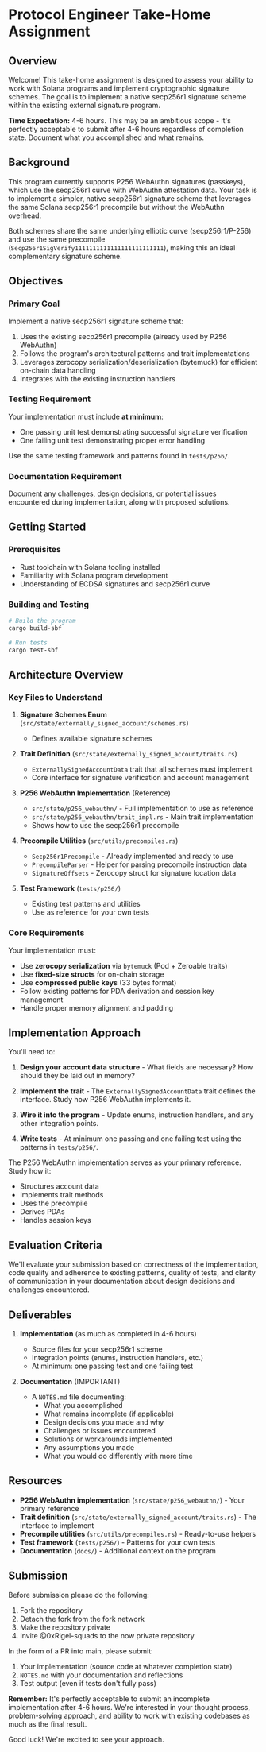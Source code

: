# Protocol Engineer Take-Home Assignment

## Overview

Welcome! This take-home assignment is designed to assess your ability to work with Solana programs and implement cryptographic signature schemes. The goal is to implement a native secp256r1 signature scheme within the existing external signature program.

**Time Expectation:** 4-6 hours. This may be an ambitious scope - it's perfectly acceptable to submit after 4-6 hours regardless of completion state. Document what you accomplished and what remains.

## Background

This program currently supports P256 WebAuthn signatures (passkeys), which use the secp256r1 curve with WebAuthn attestation data. Your task is to implement a simpler, native secp256r1 signature scheme that leverages the same Solana secp256r1 precompile but without the WebAuthn overhead.

Both schemes share the same underlying elliptic curve (secp256r1/P-256) and use the same precompile (`Secp256r1SigVerify1111111111111111111111111`), making this an ideal complementary signature scheme.

## Objectives

### Primary Goal
Implement a native secp256r1 signature scheme that:
1. Uses the existing secp256r1 precompile (already used by P256 WebAuthn)
2. Follows the program's architectural patterns and trait implementations
3. Leverages zerocopy serialization/deserialization (bytemuck) for efficient on-chain data handling
4. Integrates with the existing instruction handlers

### Testing Requirement
Your implementation must include **at minimum**:
- One passing unit test demonstrating successful signature verification
- One failing unit test demonstrating proper error handling

Use the same testing framework and patterns found in `tests/p256/`.

### Documentation Requirement
Document any challenges, design decisions, or potential issues encountered during implementation, along with proposed solutions.

## Getting Started

### Prerequisites
- Rust toolchain with Solana tooling installed
- Familiarity with Solana program development
- Understanding of ECDSA signatures and secp256r1 curve

### Building and Testing
```bash
# Build the program
cargo build-sbf

# Run tests
cargo test-sbf

```

## Architecture Overview

### Key Files to Understand

1. **Signature Schemes Enum** (`src/state/externally_signed_account/schemes.rs`)
   - Defines available signature schemes

2. **Trait Definition** (`src/state/externally_signed_account/traits.rs`)
   - `ExternallySignedAccountData` trait that all schemes must implement
   - Core interface for signature verification and account management

3. **P256 WebAuthn Implementation** (Reference)
   - `src/state/p256_webauthn/` - Full implementation to use as reference
   - `src/state/p256_webauthn/trait_impl.rs` - Main trait implementation
   - Shows how to use the secp256r1 precompile

4. **Precompile Utilities** (`src/utils/precompiles.rs`)
   - `Secp256r1Precompile` - Already implemented and ready to use
   - `PrecompileParser` - Helper for parsing precompile instruction data
   - `SignatureOffsets` - Zerocopy struct for signature location data

5. **Test Framework** (`tests/p256/`)
   - Existing test patterns and utilities
   - Use as reference for your own tests

### Core Requirements

Your implementation must:
- Use **zerocopy serialization** via `bytemuck` (Pod + Zeroable traits)
- Use **fixed-size structs** for on-chain storage
- Use **compressed public keys** (33 bytes format)
- Follow existing patterns for PDA derivation and session key management
- Handle proper memory alignment and padding

## Implementation Approach

You'll need to:

1. **Design your account data structure** - What fields are necessary? How should they be laid out in memory?

2. **Implement the trait** - The `ExternallySignedAccountData` trait defines the interface. Study how P256 WebAuthn implements it.

3. **Wire it into the program** - Update enums, instruction handlers, and any other integration points.

4. **Write tests** - At minimum one passing and one failing test using the patterns in `tests/p256/`.

The P256 WebAuthn implementation serves as your primary reference. Study how it:
- Structures account data
- Implements trait methods
- Uses the precompile
- Derives PDAs
- Handles session keys

## Evaluation Criteria

We'll evaluate your submission based on correctness of the implementation, code quality and adherence to existing patterns, quality of tests, and clarity of communication in your documentation about design decisions and challenges encountered.

## Deliverables

1. **Implementation** (as much as completed in 4-6 hours)
   - Source files for your secp256r1 scheme
   - Integration points (enums, instruction handlers, etc.)
   - At minimum: one passing test and one failing test

2. **Documentation** (IMPORTANT)
   - A `NOTES.md` file documenting:
     - What you accomplished
     - What remains incomplete (if applicable)
     - Design decisions you made and why
     - Challenges or issues encountered
     - Solutions or workarounds implemented
     - Any assumptions you made
     - What you would do differently with more time

## Resources

- **P256 WebAuthn implementation** (`src/state/p256_webauthn/`) - Your primary reference
- **Trait definition** (`src/state/externally_signed_account/traits.rs`) - The interface to implement
- **Precompile utilities** (`src/utils/precompiles.rs`) - Ready-to-use helpers
- **Test framework** (`tests/p256/`) - Patterns for your own tests
- **Documentation** (`docs/`) - Additional context on the program

## Submission

Before submission please do the following:
1. Fork the repository
2. Detach the fork from the fork network
3. Make the repository private
4. Invite @0xRigel-squads to the now private repository

In the form of a PR into main, please submit:
1. Your implementation (source code at whatever completion state)
2. `NOTES.md` with your documentation and reflections
3. Test output (even if tests don't fully pass)


**Remember:** It's perfectly acceptable to submit an incomplete implementation after 4-6 hours. We're interested in your thought process, problem-solving approach, and ability to work with existing codebases as much as the final result.

Good luck! We're excited to see your approach.
